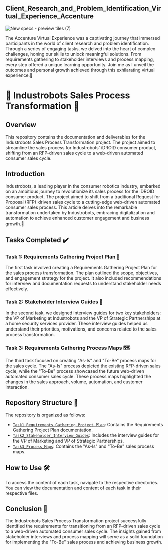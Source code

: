 ## Client_Research_and_Problem_Identification_Virtual_Experience_Accenture

![New specs - preview tiles (7)](https://github.com/DataAsh21/Client_Research_and_Problem_Identification_Virtual_Experience_Accenture/assets/133566238/65cfe74c-ab3d-497c-b8ce-6352381ee809)

The Accenture  Virtual Experience was a captivating journey that immersed participants in the world of client research and problem identification. Through a series of engaging tasks, we delved into the heart of complex challenges, honing our skills to unlock meaningful solutions. From requirements gathering to stakeholder interviews and process mapping, every step offered a unique learning opportunity. Join me as I unveil the outcomes and personal growth achieved through this exhilarating virtual experience.🌟


# 🤖 Industrobots Sales Process Transformation 🚀

## Overview

This repository contains the documentation and deliverables for the Industrobots Sales Process Transformation project. The project aimed to streamline the sales process for Industrobots' iDROID consumer product, shifting from an RFP-driven sales cycle to a web-driven automated consumer sales cycle.

## Introduction

Industrobots, a leading player in the consumer robotics industry, embarked on an ambitious journey to revolutionize its sales process for the iDROID consumer product. The project aimed to shift from a traditional Request for Proposal (RFP)-driven sales cycle to a cutting-edge web-driven automated consumer sales process. This article delves into the remarkable transformation undertaken by Industrobots, embracing digitalization and automation to achieve enhanced customer engagement and business growth.🌱
## Tasks Completed ✔️

### Task 1: Requirements Gathering Project Plan 📝

The first task involved creating a Requirements Gathering Project Plan for the sales process transformation. The plan outlined the scope, objectives, and engagement strategy for the project. It also included recommendations for interview and documentation requests to understand stakeholder needs effectively.

### Task 2: Stakeholder Interview Guides 🎤

In the second task, we designed interview guides for two key stakeholders: the VP of Marketing at Industrobots and the VP of Strategic Partnerships at a home security services provider. These interview guides helped us understand their priorities, motivations, and concerns related to the sales process transformation.

### Task 3: Requirements Gathering Process Maps 🗺️

The third task focused on creating "As-Is" and "To-Be" process maps for the sales cycle. The "As-Is" process depicted the existing RFP-driven sales cycle, while the "To-Be" process showcased the future web-driven automated consumer sales cycle. These process maps highlighted the changes in the sales approach, volume, automation, and customer interaction.

## Repository Structure 📂

The repository is organized as follows:

- [`Task1_Requirements_Gathering_Project_Plan`](https://github.com/DataAsh21/Client_Research_and_Problem_Identification_Virtual_Experience_Accenture/blob/dafd3a683db8110880004fb2ff8425b35953d553/Requirements%20Gathering%20Project%20Plan%20%20Task%201.pptx): Contains the Requirements Gathering Project Plan documentation.
- [`Task2_Stakeholder_Interview_Guides`](https://github.com/DataAsh21/Client_Research_and_Problem_Identification_Virtual_Experience_Accenture/blob/dafd3a683db8110880004fb2ff8425b35953d553/Requirements%20Gathering%20Project%20Interview%20Guide%20Task2.pptx): Includes the interview guides for the VP of Marketing and VP of Strategic Partnerships.
- [`Task3_Process_Maps`](https://github.com/DataAsh21/Client_Research_and_Problem_Identification_Virtual_Experience_Accenture/blob/dafd3a683db8110880004fb2ff8425b35953d553/Requirements%20Gathering%20Process%20Mapping%20Task%203.pdf): Contains the "As-Is" and "To-Be" sales process maps.

## How to Use 🛠️

To access the content of each task, navigate to the respective directories. You can view the documentation and content of each task in their respective files.

## Conclusion 🏁

The Industrobots Sales Process Transformation project successfully identified the requirements for transitioning from an RFP-driven sales cycle to a web-driven automated consumer sales cycle. The insights gained from stakeholder interviews and process mapping will serve as a solid foundation for implementing the "To-Be" sales process and achieving business growth.



